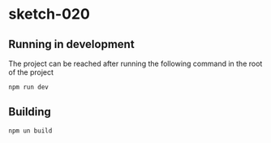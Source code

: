 # sketch-020


## Running in development

The project can be reached after running the following command in the root of the project

```
npm run dev
```

## Building

```
npm un build
```


